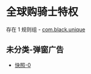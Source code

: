 # 全球购骑士特权

存在 1 规则组 - [com.black.unique](/src/apps/com.black.unique.ts)

## 未分类-弹窗广告

- [快照-0](https://i.gkd.li/i/13499502)
